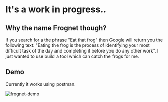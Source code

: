 # It's a work in progress..

## Why the name Frognet though?
If you search for a the phrase "Eat that frog" then Google will return you the following text: "Eating the frog is the process of identifying your most difficult task of the day and completing it before you do any other work". I just wanted to use build a tool which can catch the frogs for me.

## Demo
Currently it works using postman.

![frognet-demo](https://github.com/saadixl/Frognet/assets/1633940/d40cf385-c36c-4e94-8122-f92bb0443731)

